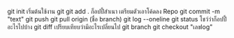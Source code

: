 git init เริ่มต้นใช้งาน git
git add . ก็อปปี้สำเนา เตรียมตัวเอาโค้ดลง Repo
git commit -m "text"
git push
git pull origin (ชื่อ branch)
git log --oneline
git status โชว์ว่าก็อปปี้อะไรไปบ้าง
git diff เปรียบเทียบว่ามีอะไรเปลี่ยนไป
git branch
git checkout "เลขlog"
